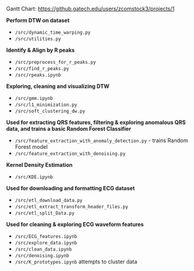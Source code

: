 Gantt Chart: https://github.gatech.edu/users/zcomstock3/projects/1 


**Perform DTW on dataset**
- `/src/dynamic_time_warping.py`
- `/src/utilities.py`

**Identify & Align by R peaks**
- `/src/preprocess_for_r_peaks.py`
- `/src/find_r_peaks.py`
- `/src/rpeaks.ipynb`

**Exploring, cleaning and visualizing DTW**
- `/src/gmm.ipynb`
- `/src/l1_minimization.py`
- `/src/soft_clustering_dw.py`

**Used for extracting QRS features, filtering & exploring anomalous QRS data, and trains a basic Random Forest Classifier**
- `/src/feature_extraction_with_anomaly_detection.py` - trains Random Forest model
- `/src/feature_extraction_with_denoising.py`

**Kernel Density Estimation**
- `/src/KDE.ipynb` 


**Used for downloading and formatting ECG dataset**
- `/src/etl_download_data.py`
- `/src/etl_extract_transform_header_files.py`
- `/src/etl_split_Data.py`

**Used for cleaning & exploring ECG waveform features**
- `/src/ECG_features.ipynb` 
- `/src/explore_data.ipynb`
- `/src/clean_data.ipynb`
- `/src/denoising.ipynb`
- `/src/K_prototypes.ipynb` attempts to cluster data


